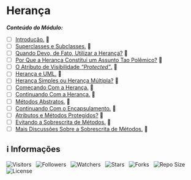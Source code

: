 <!-- Título -->
# Herança

***Conteúdo do Módulo:***

* [ ] [Introdução.](https://github.com/Devsgeeknerd/cla-int-her-log-ori-obj-com-bas) &#128679;
* [ ] [Superclasses e Subclasses.](https://github.com/Devsgeeknerd/cla-sup-sub-her-log-ori-obj-com-bas) &#128679;
* [ ] [Quando Devo, de Fato, Utilizar a Herança?](https://github.com/Devsgeeknerd/cla-qua-dev-fat-uti-her-her-log-ori-obj-com-bas) &#128679;
* [ ] [Por Que a Herança Constitui um Assunto Tao Polêmico?](https://github.com/Devsgeeknerd/cla-por-que-her-con-ass-tao-pol-her-log-ori-obj-com-bas) &#128679;
* [ ] [O Atributo de Visibilidade *“Protected”*.](https://github.com/Devsgeeknerd/cla-atr-vis-pro-her-log-ori-obj-com-bas) &#128679;
* [ ] [Herança e UML.](https://github.com/Devsgeeknerd/cla-her-uml-her-log-ori-obj-com-bas) &#128679;
* [ ] [Herança Simples ou Herança Múltipla?](https://github.com/Devsgeeknerd/cla-her-sim-her-mul-her-log-ori-obj-com-bas) &#128679;
* [ ] [Começando Com a Herança.](https://github.com/Devsgeeknerd/cla-com-com-her-her-log-ori-obj-com-bas) &#128679;
* [ ] [Continuando Com a Herança.](https://github.com/Devsgeeknerd/cla-con-com-her-her-log-ori-obj-com-bas) &#128679;
* [ ] [Métodos Abstratos.](https://github.com/Devsgeeknerd/cla-met-abs-her-log-ori-obj-com-bas) &#128679;
* [ ] [Continuando Com o Encapsulamento.](https://github.com/Devsgeeknerd/cla-con-com-enc-her-log-ori-obj-com-bas) &#128679;
* [ ] [Atributos e Métodos Protegidos?](https://github.com/Devsgeeknerd/cla-atr-met-pro-her-log-ori-obj-com-bas) &#128679;
* [ ] [Evitando a Sobrescrita de Métodos.](https://github.com/Devsgeeknerd/cla-evi-sob-met-her-log-ori-obj-com-bas) &#128679;
* [ ] [Mais Discussões Sobre a Sobrescrita de Métodos.](https://github.com/Devsgeeknerd/cla-mai-dis-sob-sob-met-her-log-ori-obj-com-bas) &#128679;

<!-- Informações -->
## &#8505; Informações

![Visitors](https://api.visitorbadge.io/api/visitors?path=Devsgeeknerd%2Fmod-her-log-ori-obj-com-bas&label=Visitantes&labelColor=%23700070&labelStyle=none&countColor=%23000fff&style=plastic&color=%23ffffff "Total de Visitantes")
&nbsp;
![Followers](https://img.shields.io/github/followers/Devsgeeknerd?style=p&label=Seguidores&labelColor=800080&color=000fff "Total de Seguidores")
&nbsp;
![Watchers](https://img.shields.io/github/watchers/Devsgeeknerd/mod-her-log-ori-obj-com-bas?style=p&label=Observadores&labelColor=800080&color=000fff "Total de Observadores")
&nbsp;
![Stars](https://img.shields.io/github/stars/Devsgeeknerd/mod-her-log-ori-obj-com-bas?style=p&label=Estrelas&labelColor=800080&color=000fff "Total de Estrelas")
&nbsp;
![Forks](https://img.shields.io/github/forks/Devsgeeknerd/mod-her-log-ori-obj-com-bas?style=p&label=Bifurcações&labelColor=800080&color=000fff "Total de Bifurcações")
&nbsp;
![Repo Size](https://img.shields.io/github/repo-size/Devsgeeknerd/mod-her-log-ori-obj-com-bas?style=p&label=Tamanho&labelColor=800080&color=000fff "Tamanho do Repositório")
&nbsp;
![License](https://img.shields.io/github/license/Devsgeeknerd/mod-her-log-ori-obj-com-bas?style=p&label=Licença&labelColor=800080&color=000fff "Licença do Repositório")
